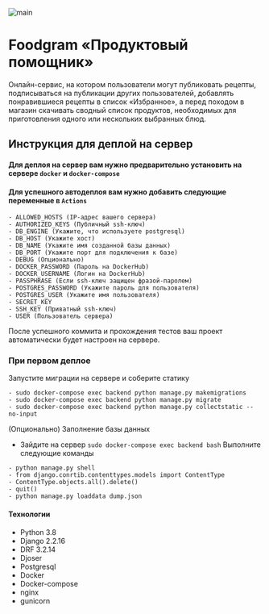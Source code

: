![main](https://github.com/borrrv/foodgram-project-react/actions/workflows/main.yml/badge.svg)
# Foodgram «Продуктовый помощник»
Онлайн-сервис, на котором пользователи могут публиковать рецепты, подписываться на публикации других пользователей, добавлять понравившиеся рецепты в список «Избранное», а перед походом в магазин скачивать сводный список продуктов, необходимых для приготовления одного или нескольких выбранных блюд.
## Инструкция для деплой на сервер
#### Для деплоя на сервер вам нужно предварительно установить на сервере ```docker``` и ```docker-compose```
#### Для успешного автодеплоя вам нужно добавить следующие переменные в ```Actions```
```
- ALLOWED_HOSTS (IP-адрес вашего сервера)
- AUTHORIZED_KEYS (Публичный ssh-ключ)
- DB_ENGINE (Укажите, что используете postgresql)
- DB_HOST (Укажите хост)
- DB_NAME (Укажите имя созданной базы данных)
- DB_PORT (Укажите порт для подключения к базе)
- DEBUG (Опционально)
- DOCKER_PASSWORD (Пароль на DockerHub)
- DOCKER_USERNAME (Логин на DockerHub)
- PASSPHRASE (Если ssh-ключ защищен фразой-паролем)
- POSTGRES_PASSWORD (Укажите пароль для пользователя)
- POSTGRES_USER (Укажите имя пользователя)
- SECRET_KEY 
- SSH_KEY (Приватный ssh-ключ)
- USER (Пользователь сервера)
```
После успешного коммита и прохождения тестов ваш проект автоматически будет настроен на сервере. 
### При первом деплое
Запустите миграции на сервере и соберите статику
```
- sudo docker-compose exec backend python manage.py makemigrations 
- sudo docker-compose exec backend python manage.py migrate
- sudo docker-compose exec backend python manage.py collectstatic --no-input
```
(Опционально) Заполнение базы данных
- Зайдите на сервер
```sudo docker-compose exec backend bash```
Выполните следующие команды
```
- python manage.py shell
- from django.conrtib.contenttypes.models import ContentType
- ContentType.objects.all().delete()
- quit()
- python manage.py loaddata dump.json
```
#### Технологии
- Python 3.8
- Django 2.2.16
- DRF 3.2.14
- Djoser
- Postgresql
- Docker
- Docker-compose
- nginx
- gunicorn

